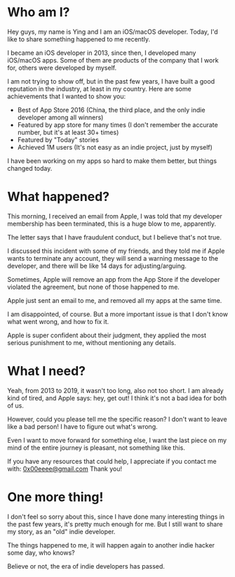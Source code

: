 # Who am I?

Hey guys, my name is Ying and I am an iOS/macOS developer. Today, I'd like to share something happened to me recently.

I became an iOS developer in 2013, since then, I developed many iOS/macOS apps. Some of them are products of the company that I work for, others were developed by myself.

I am not trying to show off, but in the past few years, I have built a good reputation in the industry, at least in my country. Here are some achievements that I wanted to show you:

- Best of App Store 2016 (China, the third place, and the only indie developer among all winners)
- Featured by app store for many times (I don't remember the accurate number, but it's at least 30+ times)
- Featured by "Today" stories
- Achieved 1M users (It's not easy as an indie project, just by myself)

I have been working on my apps so hard to make them better, but things changed today.

# What happened?

This morning, I received an email from Apple, I was told that my developer membership has been terminated, this is a huge blow to me, apparently.

The letter says that I have fraudulent conduct, but I believe that's not true.

I discussed this incident with some of my friends, and they told me if Apple wants to terminate any account, they will send a warning message to the developer, and there will be like 14 days for adjusting/arguing.

Sometimes, Apple will remove an app from the App Store if the developer violated the agreement, but none of those happened to me.

Apple just sent an email to me, and removed all my apps at the same time.

I am disappointed, of course. But a more important issue is that I don't know what went wrong, and how to fix it.

Apple is super confident about their judgment, they applied the most serious punishment to me, without mentioning any details.

# What I need?

Yeah, from 2013 to 2019, it wasn't too long, also not too short. I am already kind of tired, and Apple says: hey, get out! I think it's not a bad idea for both of us.

However, could you please tell me the specific reason? I don't want to leave like a bad person! I have to figure out what's wrong.

Even I want to move forward for something else, I want the last piece on my mind of the entire journey is pleasant, not something like this.

If you have any resources that could help, I appreciate if you contact me with: 0x00eeee@gmail.com Thank you!

# One more thing!

I don't feel so sorry about this, since I have done many interesting things in the past few years, it's pretty much enough for me. But I still want to share my story, as an "old" indie developer.

The things happened to me, it will happen again to another indie hacker some day, who knows?

Believe or not, the era of indie developers has passed.

